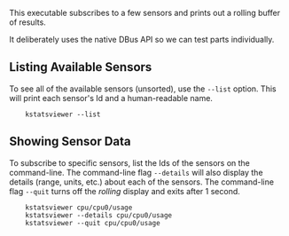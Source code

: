 This executable subscribes to a few sensors and prints out a rolling buffer of results.

It deliberately uses the native DBus API so we can test parts individually.

## Listing Available Sensors

To see all of the available sensors (unsorted), use the `--list` option.
This will print each sensor's Id and a human-readable name.

```
    kstatsviewer --list
```

## Showing Sensor Data

To subscribe to specific sensors, list the Ids of the sensors on the
command-line. The command-line flag `--details` will also display the
details (range, units, etc.) about each of the sensors. The command-line
flag `--quit` turns off the *rolling* display and exits after 1 second.

```
    kstatsviewer cpu/cpu0/usage
    kstatsviewer --details cpu/cpu0/usage
    kstatsviewer --quit cpu/cpu0/usage
```

<!--
SPDX-FileCopyrightText: 2020 David Edmundson <davidedmundson@kde.org>
SPDX-License-Identifier: BSD-3-Clause
-->
